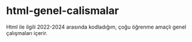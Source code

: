 # html-genel-calismalar
Html ile ilgili 2022-2024 arasında kodladığım, çoğu öğrenme amaçlı genel çalışmaları içerir.
